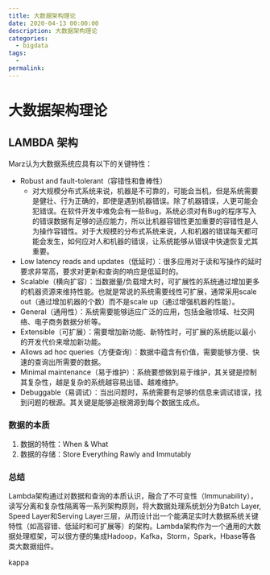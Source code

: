 ```yaml
---
title: 大数据架构理论
date: 2020-04-13 00:00:00
description: 大数据架构理论
categories: 
  - bigdata
tags: 
  - 
permalink:
---
```

# 大数据架构理论

## LAMBDA 架构
Marz认为大数据系统应具有以下的关键特性：

- Robust and fault-tolerant（容错性和鲁棒性）
    + 对大规模分布式系统来说，机器是不可靠的，可能会当机，但是系统需要是健壮、行为正确的，即使是遇到机器错误。除了机器错误，人更可能会犯错误。在软件开发中难免会有一些Bug，系统必须对有Bug的程序写入的错误数据有足够的适应能力，所以比机器容错性更加重要的容错性是人为操作容错性。对于大规模的分布式系统来说，人和机器的错误每天都可能会发生，如何应对人和机器的错误，让系统能够从错误中快速恢复尤其重要。
- Low latency reads and updates（低延时）：很多应用对于读和写操作的延时要求非常高，要求对更新和查询的响应是低延时的。
- Scalable（横向扩容）：当数据量/负载增大时，可扩展性的系统通过增加更多的机器资源来维持性能。也就是常说的系统需要线性可扩展，通常采用scale out（通过增加机器的个数）而不是scale up（通过增强机器的性能）。
- General（通用性）：系统需要能够适应广泛的应用，包括金融领域、社交网络、电子商务数据分析等。
- Extensible（可扩展）：需要增加新功能、新特性时，可扩展的系统能以最小的开发代价来增加新功能。
- Allows ad hoc queries（方便查询）：数据中蕴含有价值，需要能够方便、快速的查询出所需要的数据。
- Minimal maintenance（易于维护）：系统要想做到易于维护，其关键是控制其复杂性，越是复杂的系统越容易出错、越难维护。
- Debuggable（易调试）：当出问题时，系统需要有足够的信息来调试错误，找到问题的根源。其关键是能够追根溯源到每个数据生成点。


### 数据的本质
1. 数据的特性：When & What
2. 数据的存储：Store Everything Rawly and Immutably

### 总结
Lambda架构通过对数据和查询的本质认识，融合了不可变性（Immunability），读写分离和复杂性隔离等一系列架构原则，将大数据处理系统划分为Batch Layer, Speed Layer和Serving Layer三层，从而设计出一个能满足实时大数据系统关键特性（如高容错、低延时和可扩展等）的架构。Lambda架构作为一个通用的大数据处理框架，可以很方便的集成Hadoop，Kafka，Storm，Spark，Hbase等各类大数据组件。


kappa